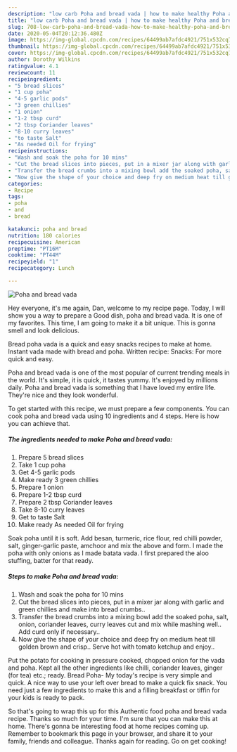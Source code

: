 ```yaml
---
description: "low carb Poha and bread vada | how to make healthy Poha and bread vada"
title: "low carb Poha and bread vada | how to make healthy Poha and bread vada"
slug: 708-low-carb-poha-and-bread-vada-how-to-make-healthy-poha-and-bread-vada
date: 2020-05-04T20:12:36.480Z
image: https://img-global.cpcdn.com/recipes/64499ab7afdc4921/751x532cq70/poha-and-bread-vada-recipe-main-photo.jpg
thumbnail: https://img-global.cpcdn.com/recipes/64499ab7afdc4921/751x532cq70/poha-and-bread-vada-recipe-main-photo.jpg
cover: https://img-global.cpcdn.com/recipes/64499ab7afdc4921/751x532cq70/poha-and-bread-vada-recipe-main-photo.jpg
author: Dorothy Wilkins
ratingvalue: 4.1
reviewcount: 11
recipeingredient:
- "5 bread slices"
- "1 cup poha"
- "4-5 garlic pods"
- "3 green chillies"
- "1 onion"
- "1-2 tbsp curd"
- "2 tbsp Coriander leaves"
- "8-10 curry leaves"
- "to taste Salt"
- "As needed Oil for frying"
recipeinstructions:
- "Wash and soak the poha for 10 mins"
- "Cut the bread slices into pieces, put in a mixer jar along with garlic and green chillies and make into bread crumbs.."
- "Transfer the bread crumbs into a mixing bowl add the soaked poha, salt, onion, coriander leaves, curry leaves cut and mix while mashing well.. Add curd only if necessary.."
- "Now give the shape of your choice and deep fry on medium heat till golden brown and crisp.. Serve hot with tomato ketchup and enjoy.."
categories:
- Recipe
tags:
- poha
- and
- bread

katakunci: poha and bread 
nutrition: 180 calories
recipecuisine: American
preptime: "PT16M"
cooktime: "PT44M"
recipeyield: "1"
recipecategory: Lunch

---
```



![Poha and bread vada](https://img-global.cpcdn.com/recipes/64499ab7afdc4921/751x532cq70/poha-and-bread-vada-recipe-main-photo.jpg)

Hey everyone, it's me again, Dan, welcome to my recipe page. Today, I will show you a way to prepare a Good dish, poha and bread vada. It is one of my favorites. This time, I am going to make it a bit unique. This is gonna smell and look delicious.

Bread poha vada is a quick and easy snacks recipes to make at home. Instant vada made with bread and poha. Written recipe: Snacks: For more quick and easy.

Poha and bread vada is one of the most popular of current trending meals in the world. It's simple, it is quick, it tastes yummy. It's enjoyed by millions daily. Poha and bread vada is something that I have loved my entire life. They're nice and they look wonderful.


To get started with this recipe, we must prepare a few components. You can cook poha and bread vada using 10 ingredients and 4 steps. Here is how you can achieve that.

<!--inarticleads1-->

##### The ingredients needed to make Poha and bread vada:

1. Prepare 5 bread slices
1. Take 1 cup poha
1. Get 4-5 garlic pods
1. Make ready 3 green chillies
1. Prepare 1 onion
1. Prepare 1-2 tbsp curd
1. Prepare 2 tbsp Coriander leaves
1. Take 8-10 curry leaves
1. Get to taste Salt
1. Make ready As needed Oil for frying


Soak poha until it is soft. Add besan, turmeric, rice flour, red chilli powder, salt, ginger-garlic paste, amchoor and mix the above and form. I made the poha with only onions as I made batata vada. I first prepared the aloo stuffing, batter for that ready. 

<!--inarticleads2-->

##### Steps to make Poha and bread vada:

1. Wash and soak the poha for 10 mins
1. Cut the bread slices into pieces, put in a mixer jar along with garlic and green chillies and make into bread crumbs..
1. Transfer the bread crumbs into a mixing bowl add the soaked poha, salt, onion, coriander leaves, curry leaves cut and mix while mashing well.. Add curd only if necessary..
1. Now give the shape of your choice and deep fry on medium heat till golden brown and crisp.. Serve hot with tomato ketchup and enjoy..


Put the potato for cooking in pressure cooked, chopped onion for the vada and poha. Kept all the other ingredients like chilli, coriander leaves, ginger (for tea) etc.; ready. Bread Poha- My today&#39;s recipe is very simple and quick. A nice way to use your left over bread to make a quick fix snack. You need just a few ingredients to make this and a filling breakfast or tiffin for your kids is ready to pack. 

So that's going to wrap this up for this Authentic food poha and bread vada recipe. Thanks so much for your time. I'm sure that you can make this at home. There's gonna be interesting food at home recipes coming up. Remember to bookmark this page in your browser, and share it to your family, friends and colleague. Thanks again for reading. Go on get cooking!
